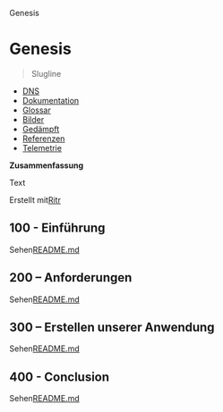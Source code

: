 Genesis

# Genesis

> Slugline

-   [DNS](./DNS.md)
-   [Dokumentation](./DOCUMENTATION.md)
-   [Glossar](./GLOSSARY.md)
-   [Bilder](./IMAGES.md)
-   [Gedämpft](./PODMAN.md)
-   [Referenzen](./REFERENCES.md)
-   [Telemetrie](./TELEMETRY.md)

**Zusammenfassung**

Text

Erstellt mit[Ritr](https://app.rytr.me)

## 100 - Einführung

Sehen[README.md](./100/README.md)

## 200 – Anforderungen

Sehen[README.md](./200/README.md)

## 300 – Erstellen unserer Anwendung

Sehen[README.md](./300/README.md)

## 400 - Conclusion

Sehen[README.md](./400/README.md)
